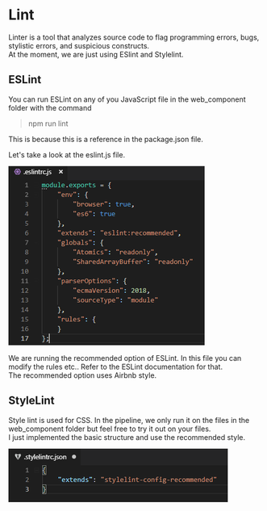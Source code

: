 # Lint

Linter is a tool that analyzes source code to flag programming errors, bugs, stylistic errors, and suspicious constructs.  
At the moment, we are just using ESlint and Stylelint.  

## ESLint

You can run ESLint on any of you JavaScript file in the web_component folder with the command  
>npm run lint

This is because this is a reference in the package.json file.  

Let's take a look at the eslint.js file.

<img src="images/eslint.png">

We are running the recommended option of ESLint. In this file you can modify the rules etc.. Refer to the ESLint documentation for that.  
The recommended option uses Airbnb style.  

## StyleLint

Style lint is used for CSS. In the pipeline, we only run it on the files in the web_component folder but feel free to try it out on your files.  
I just implemented the basic structure and use the recommended style.

<img src="images/stylelint.png">